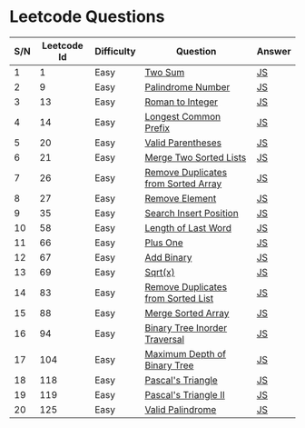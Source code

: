 # Leetcode Questions

| S/N | Leetcode Id | Difficulty | Question                                                                                                  | Answer                                                                                         |
| --- | ----------- | ---------- | --------------------------------------------------------------------------------------------------------- | ---------------------------------------------------------------------------------------------- |
| 1   | 1           | Easy       | [Two Sum](https://leetcode.com/problems/two-sum/)                                                         | [JS](https://github.com/jpranays/Leetcode/blob/master/Easy/TwoSum.js)                          |
| 2   | 9           | Easy       | [Palindrome Number](https://leetcode.com/problems/palindrome-number/)                                     | [JS](https://github.com/jpranays/Leetcode/blob/master/Easy/PalindromeNumber.js)                |
| 3   | 13          | Easy       | [Roman to Integer](https://leetcode.com/problems/roman-to-integer/)                                       | [JS](https://github.com/jpranays/Leetcode/blob/master/Easy/RomanToInteger.js)                  |
| 4   | 14          | Easy       | [Longest Common Prefix](https://leetcode.com/problems/longest-common-prefix/)                             | [JS](https://github.com/jpranays/Leetcode/blob/master/Easy/LongestCommonPrefix.js)             |
| 5   | 20          | Easy       | [Valid Parentheses](https://leetcode.com/problems/valid-parentheses/)                                     | [JS](https://github.com/jpranays/Leetcode/blob/master/Easy/ValidParentheses.js)                |
| 6   | 21          | Easy       | [Merge Two Sorted Lists](https://leetcode.com/problems/merge-two-sorted-lists/)                           | [JS](https://github.com/jpranays/Leetcode/blob/master/Easy/MergeTwoSortedLists.js)             |
| 7   | 26          | Easy       | [Remove Duplicates from Sorted Array](https://leetcode.com/problems/remove-duplicates-from-sorted-array/) | [JS](https://github.com/jpranays/Leetcode/blob/master/Easy/RemoveDuplicatesfromSortedArray.js) |
| 8   | 27          | Easy       | [Remove Element](https://leetcode.com/problems/remove-element/)                                           | [JS](https://github.com/jpranays/Leetcode/blob/master/Easy/RemoveElement.js)                   |
| 9   | 35          | Easy       | [Search Insert Position](https://leetcode.com/problems/search-insert-position/)                           | [JS](https://github.com/jpranays/Leetcode/blob/master/Easy/SearchInsertPosition.js)            |
| 10  | 58          | Easy       | [Length of Last Word](https://leetcode.com/problems/length-of-last-word/)                                 | [JS](https://github.com/jpranays/Leetcode/blob/master/Easy/LengthOfLastWord.js)                |
| 11  | 66          | Easy       | [Plus One](https://leetcode.com/problems/plus-one/)                                                       | [JS](https://github.com/jpranays/Leetcode/blob/master/Easy/PlusOne.js)                         |
| 12  | 67          | Easy       | [Add Binary](https://leetcode.com/problems/add-binary/)                                                   | [JS](https://github.com/jpranays/Leetcode/blob/master/Easy/AddBinary.js)                       |
| 13  | 69          | Easy       | [Sqrt(x)](https://leetcode.com/problems/sqrtx/)                                                           | [JS](https://github.com/jpranays/Leetcode/blob/master/Easy/sqrtx.js)                           |
| 14  | 83          | Easy       | [Remove Duplicates from Sorted List](https://leetcode.com/problems/remove-duplicates-from-sorted-list/)   | [JS](https://github.com/jpranays/Leetcode/blob/master/Easy/RemoveDuplicatesFromSortedList.js)  |
| 15  | 88          | Easy       | [Merge Sorted Array](https://leetcode.com/problems/merge-sorted-array/)                                   | [JS](https://github.com/jpranays/Leetcode/blob/master/Easy/MergeSortedArray.js)                |
| 16  | 94          | Easy       | [Binary Tree Inorder Traversal](https://leetcode.com/problems/binary-tree-inorder-traversal/)             | [JS](https://github.com/jpranays/Leetcode/blob/master/Easy/BinaryTreeInorderTraversal.js)      |
| 17  | 104         | Easy       | [Maximum Depth of Binary Tree](https://leetcode.com/problems/maximum-depth-of-binary-tree/)               | [JS](https://github.com/jpranays/Leetcode/blob/master/Easy/MaximumDepthOfBinaryTree.js)        |
| 18  | 118         | Easy       | [Pascal's Triangle](https://leetcode.com/problems/pascals-triangle/)                                      | [JS](https://github.com/jpranays/Leetcode/blob/master/Easy/[PascalTriangle.js)                 |
| 19  | 119         | Easy       | [Pascal's Triangle II](https://leetcode.com/problems/pascals-triangle-ii/)                                | [JS](https://github.com/jpranays/Leetcode/blob/master/Easy/[PascalTriangleII.js)               |
| 20  | 125         | Easy       | [Valid Palindrome](https://leetcode.com/problems/valid-palindrome/)                                       | [JS](https://github.com/jpranays/Leetcode/blob/master/Easy/ValidPalindrome.js)                 |
